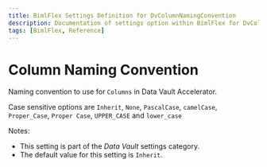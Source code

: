 ```yaml
---
title: BimlFlex Settings Definition for DvColumnNamingConvention
description: Documentation of settings option within BimlFlex for DvColumnNamingConvention
tags: [BimlFlex, Reference]
---
```


# Column Naming Convention

Naming convention to use for `Columns` in Data Vault Accelerator.

Case sensitive options are `Inherit`, `None`, `PascalCase`, `camelCase`, `Proper_Case`, `Proper Case`, `UPPER_CASE` and `lower_case`

Notes:

* This setting is part of the *Data Vault* settings category.
* The default value for this setting is `Inherit`.
